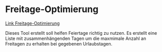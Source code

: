 # Freitage-Optimierung

[Link Freitage-Optimierung](https://e1kable.github.io/Freitage/index.html)

Dieses Tool erstellt soll helfen Feiertage richtig zu nutzen. Es erstellt eine Liste mit zusammenhängenden Tagen um
die maxmimale Anzahl an Freitagen zu erhalten bei gegebenen Urlaubstagen.
